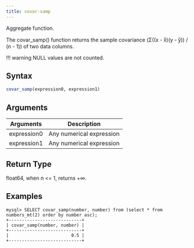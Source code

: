 ```yaml
---
title: covar-samp
---
```


Aggregate function.

The covar_samp() function returns the sample covariance (Σ((x - x̅)(y - y̅)) / (n - 1)) of two data columns.


!!! warning
    NULL values are not counted.

## Syntax

```sql
covar_samp(expression0, expression1)
```

## Arguments

| Arguments    |        Description       |
| ------------ | ------------------------ |
| expression0  | Any numerical expression |
| expression1  | Any numerical expression |

## Return Type

float64, when n <= 1, returns +∞.

## Examples

```
mysql> SELECT covar_samp(number, number) from (select * from numbers_mt(2) order by number asc);
+----------------------------+
| covar_samp(number, number) |
+----------------------------+
|                        0.5 |
+----------------------------+

```
